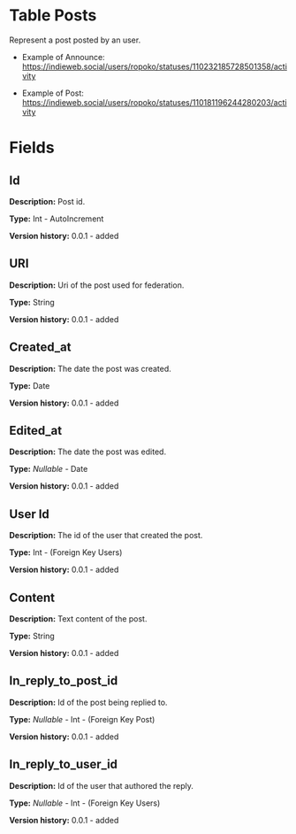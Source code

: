 # Table Posts

Represent a post posted by an user.

- Example of Announce: https://indieweb.social/users/ropoko/statuses/110232185728501358/activity

- Example of Post: https://indieweb.social/users/ropoko/statuses/110181196244280203/activity

# Fields

## Id
**Description:** Post id.

**Type:** Int - AutoIncrement

**Version history:** 0.0.1 - added

## URI
**Description:** Uri of the post used for federation.

**Type:** String

**Version history:** 0.0.1 - added

## Created_at
**Description:** The date the post was created.

**Type:** Date

**Version history:** 0.0.1 - added

## Edited_at
**Description:** The date the post was edited.

**Type:** _Nullable_ - Date

**Version history:** 0.0.1 - added

## User Id
**Description:** The id of the user that created the post.

**Type:** Int - (Foreign Key Users)

**Version history:** 0.0.1 - added

## Content
**Description:** Text content of the post.

**Type:** String

**Version history:** 0.0.1 - added

## In_reply_to_post_id
**Description:** Id of the post being replied to.

**Type:** _Nullable_ - Int - (Foreign Key Post)

**Version history:** 0.0.1 - added

## In_reply_to_user_id
**Description:** Id of the user that authored the reply.

**Type:** _Nullable_ - Int - (Foreign Key Users)

**Version history:** 0.0.1 - added
